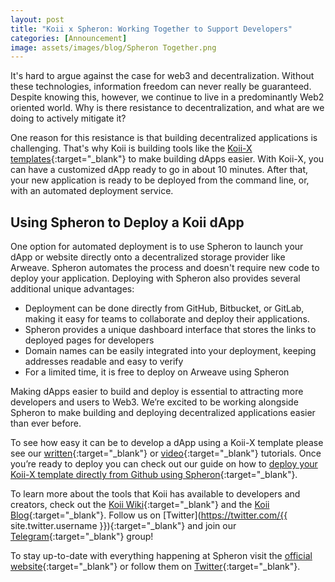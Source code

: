 ```yaml
---
layout: post
title: "Koii x Spheron: Working Together to Support Developers"
categories: [Announcement]
image: assets/images/blog/Spheron Together.png
---
```


It's hard to argue against the case for web3 and decentralization. Without these technologies, information freedom can never really be guaranteed. Despite knowing this, however, we continue to live in a predominantly Web2 oriented world. Why is there resistance to decentralization, and what are we doing to actively mitigate it?

One reason for this resistance is that building decentralized applications is challenging. That's why Koii is building tools like the [Koii-X templates](https://docs.koii.network/build-dapps-with-koii/welcome-to-koii-x){:target="\_blank"} to make building dApps easier. With Koii-X, you can have a customized dApp ready to go in about 10 minutes. After that, your new application is ready to be deployed from the command line, or, with an automated deployment service.

## Using Spheron to Deploy a Koii dApp

One option for automated deployment is to use Spheron to launch your dApp or website directly onto a decentralized storage provider like Arweave. Spheron automates the process and doesn't require new code to deploy your application. Deploying with Spheron also provides several additional unique advantages:

- Deployment can be done directly from GitHub, Bitbucket, or GitLab, making it easy for teams to collaborate and deploy their applications.
- Spheron provides a unique dashboard interface that stores the links to deployed pages for developers
- Domain names can be easily integrated into your deployment, keeping addresses readable and easy to verify
- For a limited time, it is free to deploy on Arweave using Spheron

Making dApps easier to build and deploy is essential to attracting more developers and users to Web3. We’re excited to be working alongside Spheron to make building and deploying decentralized applications easier than ever before.

To see how easy it can be to develop a dApp using a Koii-X template please see our [written](/Deploy-your-own-crowdfunding-portal-in-10-minutes-using-Koii-X/){:target="\_blank"} or [video](https://www.youtube.com/watch?v=PBJDM_ZY2WI){:target="\_blank"} tutorials. Once you’re ready to deploy you can check out our guide on how to [deploy your Koii-X template directly from Github using Spheron](/Deploying-your-Koii-X-template-with-Spheron/){:target="\_blank"}.

To learn more about the tools that Koii has available to developers and creators, check out the [Koii Wiki](http://docs.koii.network){:target="\_blank"} and the [Koii Blog](https://blog.koii.network){:target="\_blank"}. Follow us on [Twitter](https://twitter.com/{{ site.twitter.username }}){:target="\_blank"} and join our [Telegram](https://t.me/koiinetwork){:target="\_blank"} group!

To stay up-to-date with everything happening at Spheron visit the [official website](https://spheron.network/){:target="\_blank"} or follow them on [Twitter](https://twitter.com/SpheronHQ){:target="\_blank"}.
